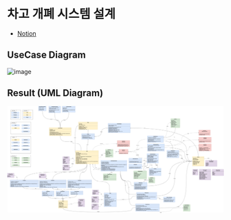 # 차고 개폐 시스템 설계

- [Notion](https://singun11.notion.site/kmu-sw-architecture-hw-1)

## UseCase Diagram

<img width="1263" height="697" alt="image" src="https://github.com/user-attachments/assets/e47eafc3-2190-492a-b760-0caf3719d44a" />

## Result (UML Diagram)

![](./소프트웨어아키텍처-차고시스템설계.png)
